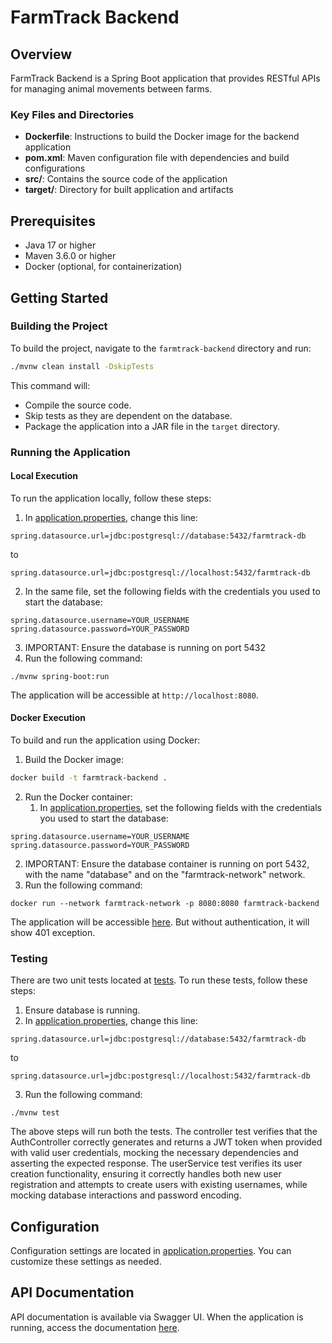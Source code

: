 # FarmTrack Backend

## Overview

FarmTrack Backend is a Spring Boot application that provides RESTful APIs for managing animal movements between farms.

### Key Files and Directories

- **Dockerfile**: Instructions to build the Docker image for the backend application
- **pom.xml**: Maven configuration file with dependencies and build configurations
- **src/**: Contains the source code of the application
- **target/**: Directory for built application and artifacts

## Prerequisites

- Java 17 or higher
- Maven 3.6.0 or higher
- Docker (optional, for containerization)

## Getting Started

### Building the Project

To build the project, navigate to the `farmtrack-backend` directory and run:

```bash
./mvnw clean install -DskipTests
```

This command will:

- Compile the source code.
- Skip tests as they are dependent on the database.
- Package the application into a JAR file in the `target` directory.

### Running the Application

#### Local Execution

To run the application locally, follow these steps:

1. In [application.properties](./src/main/resources/application.properties), change this line:

```
spring.datasource.url=jdbc:postgresql://database:5432/farmtrack-db
```

to

```
spring.datasource.url=jdbc:postgresql://localhost:5432/farmtrack-db
```

2. In the same file, set the following fields with the credentials you used to start the database:

```
spring.datasource.username=YOUR_USERNAME
spring.datasource.password=YOUR_PASSWORD
```

3. IMPORTANT: Ensure the database is running on port 5432
4. Run the following command:

```
./mvnw spring-boot:run
```

The application will be accessible at `http://localhost:8080`.

#### Docker Execution

To build and run the application using Docker:

1. Build the Docker image:

```bash
docker build -t farmtrack-backend .
```

2. Run the Docker container:
   1. In [application.properties](./src/main/resources/application.properties), set the following fields with the credentials you used to start the database:

```
spring.datasource.username=YOUR_USERNAME
spring.datasource.password=YOUR_PASSWORD
```

2.  IMPORTANT: Ensure the database container is running on port 5432, with the name "database" and on the "farmtrack-network" network.
3.  Run the following command:

```
docker run --network farmtrack-network -p 8080:8080 farmtrack-backend
```

The application will be accessible [here](http://localhost:8080). But without authentication, it will show 401 exception.

### Testing

There are two unit tests located at [tests](./src/test/java/com/ncsu/farmtrackbackend/). To run these tests, follow these steps:

1. Ensure database is running.
2. In [application.properties](./src/main/resources/application.properties), change this line:

```
spring.datasource.url=jdbc:postgresql://database:5432/farmtrack-db
```

to

```
spring.datasource.url=jdbc:postgresql://localhost:5432/farmtrack-db
```

3. Run the following command:

```
./mvnw test
```

The above steps will run both the tests. The controller test verifies that the AuthController correctly generates and returns a JWT token when provided with valid user credentials, mocking the necessary dependencies and asserting the expected response. The userService test verifies its user creation functionality, ensuring it correctly handles both new user registration and attempts to create users with existing usernames, while mocking database interactions and password encoding.

## Configuration

Configuration settings are located in [application.properties](src/main/resources/application.properties). You can customize these settings as needed.

## API Documentation

API documentation is available via Swagger UI. When the application is running, access the documentation [here](http://localhost:8080/swagger-ui.html).
